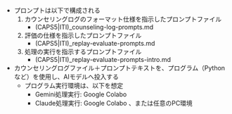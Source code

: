 - プロンプトは以下で構成される
  1. カウンセリングログのフォーマット仕様を指示したプロンプトファイル
      - (CAPS5|ITI)_counseling-log-prompts.md
  2. 評価の仕様を指示したプロンプトファイル
      - (CAPS5|ITI)_replay-evaluate-prompts.md
  3. 処理の実行を指示するプロンプトファイル
      - (CAPS5|ITI)_replay-evaluate-prompts-intro.md
- カウンセリングログファイル＋プロンプトテキストを、プログラム（Pythonなど）を使用し、AIモデルへ投入する
  - プログラム実行環境は、以下を想定
    - Gemini処理実行: Google Colabo
    - Claude処理実行: Google Colabo 、または任意のPC環境
